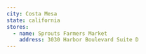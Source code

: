 ```yaml
---
city: Costa Mesa
state: california
stores:
  - name: Sprouts Farmers Market
    address: 3030 Harbor Boulevard Suite D
---
```

